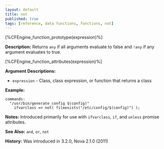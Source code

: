```yaml
---
layout: default
title: not
published: true
tags: [reference, data functions, functions, not]
---
```


[%CFEngine_function_prototype(expression)%]

**Description:** Returns `any` if all arguments evaluate to false and `!any` if
any argument evaluates to true.

[%CFEngine_function_attributes(expression)%]

**Argument Descriptions:**

* `expression` - Class, class expression, or function that returns a class

**Example:**

```cf3
commands:
  "/usr/bin/generate_config $(config)"
    ifvarclass => not( fileexists("/etc/config/$(config)") );
```

**Notes:** Introduced primarily for use with `ifvarclass`, `if`, and `unless`
promise attributes.

**See Also:** `and`, `or`, `not`

**History:** Was introduced in 3.2.0, Nova 2.1.0 (2011)
